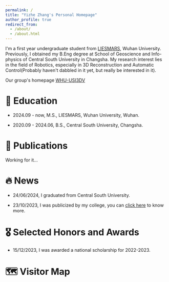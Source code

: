 ```yaml
---
permalink: /
title: "Yizhe Zhang's Personal Homepage"
author_profile: true
redirect_from: 
  - /about/
  - /about.html
---
```



I'm a first year undergraduate student from [LIESMARS](https://liesmars.whu.edu.cn/), Wuhan University. Previously, I obtained my B.Eng degree at School of Geoscience and Info-physics of Central South University in Changsha. My research interest lies in the field of Robotics, especially in 3D Reconstruction and Automatic Control(Probably haven't dabbled in it yet, but really be interested in it).

Our group's homepage [WHU-USI3DV](https://github.com/WHU-USI3DV)

📖 Education
======

- 2024.09 - now, M.S., LIESMARS, Wuhan University, Wuhan.

- 2020.09 - 2024.06, B.S., Central South University, Changsha.

📝 Publications
======

Working for it...

🔥 News
======

- 24/06/2024, I graduated from Central South University.
 
- 23/10/2023, I was publicized by my college, you can [click here](https://mp.weixin.qq.com/s/5-uR-y1dhPx0i8-yOfTN4Q) to know more.


🎖 Selected Honors and Awards
======
- 15/12/2023, I was awarded a national scholarship for 2022-2023.

🗺️ Visitor Map
======
<script type="text/javascript" src="//rf.revolvermaps.com/0/0/6.js?i=516dhfpzcn9&amp;m=7&amp;c=e63100&amp;cr1=ffffff&amp;f=arial&amp;l=0&amp;bv=90&amp;lx=-420&amp;ly=420&amp;hi=20&amp;he=7&amp;hc=a8ddff&amp;rs=80" async="async"></script>
